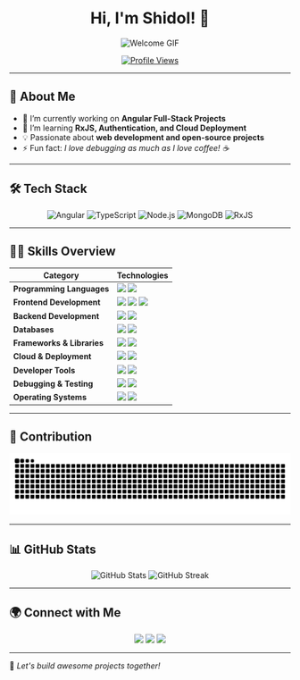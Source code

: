 <h1 align="center">Hi, I'm Shidol! 👋</h1>

<p align="center">
  <img src="https://your-gif-url.gif" alt="Welcome GIF">
</p>

<p align="center">
  <a href="https://github.com/Shidoll"><img src="https://komarev.com/ghpvc/?username=Shidoll&label=Profile%20Views&color=0e75b6&style=flat" alt="Profile Views"/></a>
</p>

---

## 🚀 About Me
- 🔭 I’m currently working on **Angular Full-Stack Projects**
- 🌱 I’m learning **RxJS, Authentication, and Cloud Deployment**
- 💡 Passionate about **web development and open-source projects**
- ⚡ Fun fact: *I love debugging as much as I love coffee! ☕*

---

## 🛠 Tech Stack

<p align="center">
  <img src="https://img.shields.io/badge/Angular-DD0031?style=for-the-badge&logo=angular&logoColor=white" alt="Angular"/>
  <img src="https://img.shields.io/badge/TypeScript-007ACC?style=for-the-badge&logo=typescript&logoColor=white" alt="TypeScript"/>
  <img src="https://img.shields.io/badge/Node.js-339933?style=for-the-badge&logo=node.js&logoColor=white" alt="Node.js"/>
  <img src="https://img.shields.io/badge/MongoDB-47A248?style=for-the-badge&logo=mongodb&logoColor=white" alt="MongoDB"/>
  <img src="https://img.shields.io/badge/RxJS-B7178C?style=for-the-badge&logo=reactivex&logoColor=white" alt="RxJS"/>
</p>

---

## 🧑‍💻 Skills Overview

| **Category** | **Technologies** |
|-------------|----------------|
| **Programming Languages** | <img src="https://img.shields.io/badge/-JavaScript-F7DF1E?style=flat-square&logo=javascript&logoColor=black"/> <img src="https://img.shields.io/badge/-TypeScript-007ACC?style=flat-square&logo=typescript&logoColor=white"/> |
| **Frontend Development** | <img src="https://img.shields.io/badge/-Angular-DD0031?style=flat-square&logo=angular&logoColor=white"/> <img src="https://img.shields.io/badge/-HTML-E34F26?style=flat-square&logo=html5&logoColor=white"/> <img src="https://img.shields.io/badge/-CSS-1572B6?style=flat-square&logo=css3&logoColor=white"/> |
| **Backend Development** | <img src="https://img.shields.io/badge/-Node.js-339933?style=flat-square&logo=node.js&logoColor=white"/> <img src="https://img.shields.io/badge/-Express.js-000000?style=flat-square&logo=express&logoColor=white"/> |
| **Databases** | <img src="https://img.shields.io/badge/-MongoDB-47A248?style=flat-square&logo=mongodb&logoColor=white"/> <img src="https://img.shields.io/badge/-MySQL-4479A1?style=flat-square&logo=mysql&logoColor=white"/> |
| **Frameworks & Libraries** | <img src="https://img.shields.io/badge/-RxJS-B7178C?style=flat-square&logo=reactivex&logoColor=white"/> <img src="https://img.shields.io/badge/-NestJS-E0234E?style=flat-square&logo=nestjs&logoColor=white"/> |
| **Cloud & Deployment** | <img src="https://img.shields.io/badge/-Vercel-000000?style=flat-square&logo=vercel&logoColor=white"/> <img src="https://img.shields.io/badge/-Netlify-00C7B7?style=flat-square&logo=netlify&logoColor=white"/> |
| **Developer Tools** | <img src="https://img.shields.io/badge/-Git-F05032?style=flat-square&logo=git&logoColor=white"/> <img src="https://img.shields.io/badge/-VSCode-007ACC?style=flat-square&logo=visualstudiocode&logoColor=white"/> |
| **Debugging & Testing** | <img src="https://img.shields.io/badge/-Chrome DevTools-4285F4?style=flat-square&logo=googlechrome&logoColor=white"/> <img src="https://img.shields.io/badge/-Postman-FF6C37?style=flat-square&logo=postman&logoColor=white"/> |
| **Operating Systems** | <img src="https://img.shields.io/badge/-Windows-0078D6?style=flat-square&logo=windows&logoColor=white"/> <img src="https://img.shields.io/badge/-Linux-FCC624?style=flat-square&logo=linux&logoColor=black"/> |

---

## 🐍 Contribution 

<p align="center">
  <img src="https://raw.githubusercontent.com/Shidoll/Shidoll/main/output/snake-dark.svg" alt="Snake animation">
</p>


---

## 📊 GitHub Stats

<p align="center">
  <img src="https://github-readme-stats.vercel.app/api?username=Shidoll&show_icons=true&theme=radical" alt="GitHub Stats"/>
  <img src="https://github-readme-streak-stats.herokuapp.com/?user=Shidoll&theme=radical" alt="GitHub Streak"/>
</p>

---

## 🌍 Connect with Me

<p align="center">
  <a href="https://linkedin.com/in/ton-profil"><img src="https://img.shields.io/badge/-LinkedIn-0077B5?style=for-the-badge&logo=linkedin&logoColor=white"/></a>
  <a href="mailto:ton-email@example.com"><img src="https://img.shields.io/badge/Email-D14836?style=for-the-badge&logo=gmail&logoColor=white"/></a>
  <a href="https://ton-site.com"><img src="https://img.shields.io/badge/Portfolio-24292E?style=for-the-badge&logo=web&logoColor=white"/></a>
</p>

---

🚀 *Let's build awesome projects together!*
